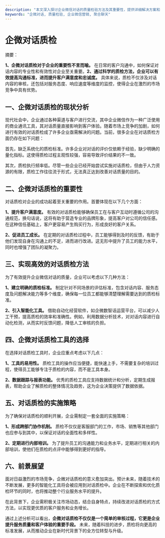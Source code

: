 ```yaml
---
description: "本文深入探讨企业微信对话的质量检验方法及其重要性，提供详细解决方案和策略，助力企业提升沟通效率。"
keywords: "企微对话, 质量检验, 企业微信营销, 聚合聊天"
---
```

# 企微对话质检

摘要：

**1、企微对话质检对于企业的重要性不言而喻。** 在日常的客户沟通中，如何保证对话内容的专业性和有效性对企业至关重要。**2、通过科学的质检方法，企业可以有效提高沟通标准，进而提升客户满意度和忠诚度。** 具体来说，质检不仅涉及对话内容的审核，还包括对服务态度、响应速度等维度的监控，使得企业在激烈的市场竞争中具有优势。

## 一、企微对话质检的现状分析

现代社会中，企业通过各种渠道与客户进行交流，其中企业微信作为一种广泛使用的商业通讯工具，其对话质量直接影响到客户体验。随着市场上竞争的加剧，如何进行有效的对话质检成了许多企业亟需解决的问题。当前，很多企业在对话质检方面仍存在如下问题：

首先，缺乏系统化的质检标准。许多企业对对话的评价仅依赖于经验，缺少明确的量化指标。这使得质检过程主观性较强，容易导致评价结果的不一致。

其次，质检执行频率低。尽管一些企业已经开始尝试实施对话质检，但由于人力资源的有限，质检工作往往流于形式，无法真正达到改善对话质量的目的。

## 二、企微对话质检的重要性

对话质检对企业的成功起着至关重要的作用。首要体现在以下几个方面：

**1、提升客户满意度。** 有效的对话质检能够确保员工在与客户互动时遵循公司的沟通规范，换句话说，这将有助于营造专业的品牌形象，提高客户对公司的信任感。在这种信任基础上，客户更容易产生购买行为，形成良好的客户关系。

**2、促进员工成长。** 在定期的对话质检过程中，员工能够得到及时的反馈，有助于他们发现自身在沟通上的不足，进而进行改进。这无形中提升了员工的能力水平，同时也增强了团队的凝聚力。

## 三、实现高效的对话质检方法

为了有效提升企业微信对话的质量，企业可以考虑以下几种方法：

**1、建立明确的质检标准。** 制定针对不同场景的评估标准，包含对话内容、服务态度及问题解决能力等多个维度，确保每一位员工都能够清楚理解需要达到的质检标准。

**2、引入智能化工具。** 借助自动化经营软件，如企微数智话运营平台，可以减少人工干预，提高质检的效率和准确性。例如，利用数据分析技术，对对话内容进行自动化检测，从而实时反馈问题，降低人工审核的负担。

## 四、企微对话质检工具的选择

在选择对话质检工具时，企业应重点考虑以下几点：

**1、工具的易用性。** 质检工具的操作应当便捷，能快速上手，不需要复杂的培训过程，使得员工能够专注于质检的内容，而不是工具本身。

**2、数据跟踪与报表功能。** 优秀的质检工具应支持数据统计和分析，定期生成报表，帮助企业了解质检的整体情况及趋势，这为企业决策提供了数据依据。

## 五、对话质检的实施策略

为了确保对话质检的顺利开展，企业需制定一套全面的实施策略：

**1、形成跨部门协作机制。** 质检不仅仅是客服部门的工作，市场、销售等其他部门也应参与到其中，以保证对话的全面性和多样性。

**2、定期进行内部培训。** 为了提升员工的沟通能力和业务水平，定期进行相关的内部培训，使他们在质检的点评中能够得到更好的指导。

## 六、前景展望

面对日益激烈的市场竞争，企微对话质检的意义愈加突出。预计未来，随着技术的不断发展，更多的智能化工具将会被应用到对话质检中。企业在不断探索和优化质检环节的同时，也将推动整个行业服务水平的提升。

在此背景下，企业需积极关注市场动态，结合自身特点，持续改进对话质检的方式方法，以实现更优质的客户服务和业务增长。

通过上述分析可以看出，**企微对话质检不仅仅是一个简单的审核过程，它更是企业提升服务质量和客户体验的重要手段。** 未来，随着科技的进步，质检将向更高的标准发展，从而推动企业在新时代背景下的全方位转型与升级。
